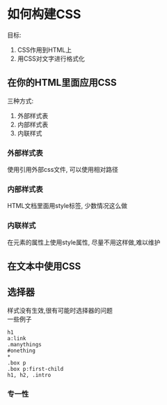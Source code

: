 # 如何构建CSS
目标:
1. CSS作用到HTML上
2. 用CSS对文字进行格式化

## 在你的HTML里面应用CSS
三种方式:
1. 外部样式表
2. 内部样式表
3. 内联样式

### 外部样式表
使用<link>引用外部css文件, 可以使用相对路径

### 内部样式表
HTML文档里面用style标签, 少数情况这么做

### 内联样式
在元素的属性上使用style属性, 尽量不用这样做,难以维护

## 在文本中使用CSS

## 选择器
样式没有生效,很有可能时选择器的问题  
一些例子
```stylus
h1
a:link
.manythings
#onething
*
.box p
.box p:first-child
h1, h2, .intro
```

### 专一性



